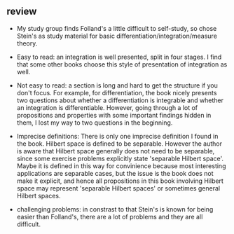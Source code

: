 
## review

- My study group finds Folland's a little difficult to self-study, so chose Stein's as study material for basic differentiation/integration/measure theory.

- Easy to read: an integration is well presented, split in four stages. I find that some other books choose this style of presentation of integration as well.

- Not easy to read: a section is long and hard to get the structure if you don't focus. For example, for differentiation, the book nicely presents two questions about whether a differentiation is integrable and whether an integration is differentiable. However, going through a lot of propositions and properties with some important findings hidden in them, I lost my way to two questions in the beginning.

- Imprecise definitions: There is only one imprecise definition I found in the book. Hilbert space is defined to be separable. However the author is aware that Hilbert space generally does not need to be separable, since some exercise problems explicitly state 'separable Hilbert space'. Maybe it is defined in this way for convinience because most interesting applications are separable cases, but the issue is the book does not make it explicit, and hence all propositions in this book involving Hilbert space may represent 'separable Hilbert spaces' or sometimes general Hilbert spaces.

- challenging problems: in constrast to that Stein's is known for being easier than Folland's, there are a lot of problems and they are all difficult.
